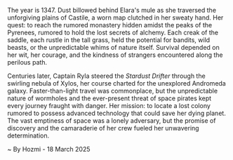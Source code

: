 
The year is 1347.  Dust billowed behind Elara's mule as she traversed the unforgiving plains of Castile, a worn map clutched in her sweaty hand.  Her quest: to reach the rumored monastery hidden amidst the peaks of the Pyrenees, rumored to hold the lost secrets of alchemy.  Each creak of the saddle, each rustle in the tall grass, held the potential for bandits, wild beasts, or the unpredictable whims of nature itself.  Survival depended on her wit, her courage, and the kindness of strangers encountered along the perilous path.

Centuries later, Captain Ryla steered the *Stardust Drifter* through the swirling nebula of Xylos, her course charted for the unexplored Andromeda galaxy.  Faster-than-light travel was commonplace, but the unpredictable nature of wormholes and the ever-present threat of space pirates kept every journey fraught with danger.  Her mission: to locate a lost colony rumored to possess advanced technology that could save her dying planet.  The vast emptiness of space was a lonely adversary, but the promise of discovery and the camaraderie of her crew fueled her unwavering determination.

~ By Hozmi - 18 March 2025
